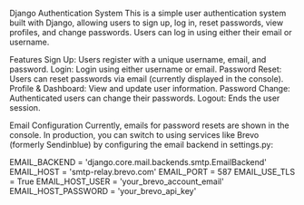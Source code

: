 Django Authentication System
This is a simple user authentication system built with Django, allowing users to sign up, log in, reset passwords, view profiles, and change passwords. Users can log in using either their email or username.

Features
Sign Up: Users register with a unique username, email, and password.
Login: Login using either username or email.
Password Reset: Users can reset passwords via email (currently displayed in the console).
Profile & Dashboard: View and update user information.
Password Change: Authenticated users can change their passwords.
Logout: Ends the user session.


Email Configuration
Currently, emails for password resets are shown in the console. In production, you can switch to using services like Brevo (formerly Sendinblue) by configuring the email backend in settings.py:


EMAIL_BACKEND = 'django.core.mail.backends.smtp.EmailBackend'
EMAIL_HOST = 'smtp-relay.brevo.com'
EMAIL_PORT = 587
EMAIL_USE_TLS = True
EMAIL_HOST_USER = 'your_brevo_account_email'
EMAIL_HOST_PASSWORD = 'your_brevo_api_key'
